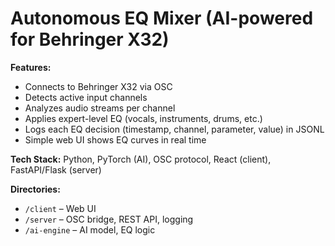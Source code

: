 # Autonomous EQ Mixer (AI-powered for Behringer X32)

**Features:**
- Connects to Behringer X32 via OSC
- Detects active input channels
- Analyzes audio streams per channel
- Applies expert-level EQ (vocals, instruments, drums, etc.)
- Logs each EQ decision (timestamp, channel, parameter, value) in JSONL
- Simple web UI shows EQ curves in real time

**Tech Stack:** Python, PyTorch (AI), OSC protocol, React (client), FastAPI/Flask (server)

**Directories:**
- `/client` – Web UI
- `/server` – OSC bridge, REST API, logging
- `/ai-engine` – AI model, EQ logic
